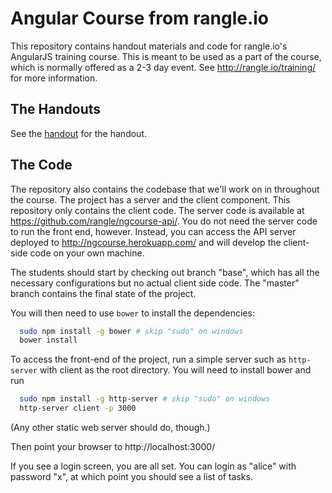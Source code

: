 # Angular Course from rangle.io

This repository contains handout materials and code for rangle.io's AngularJS
training course. This is meant to be used as a part of the course, which is
normally offered as a 2-3 day event. See http://rangle.io/training/ for more
information.

## The Handouts

See the [handout](https://github.com/rangle/ngcourse/tree/master/handout) for
the handout.

## The Code

The repository also contains the codebase that we'll work on in throughout the
course. The project has a server and the client component. This repository
only contains the client code. The server code is available at
https://github.com/rangle/ngcourse-api/. You do not need the server code to
run the front end, however. Instead, you can access the API server deployed to
http://ngcourse.herokuapp.com/ and will develop the client-side code on your
own machine.

The students should start by checking out branch "base", which has all the
necessary configurations but no actual client side code. The "master" branch
contains the final state of the project.

You will then need to use `bower` to install the dependencies:

```bash
  sudo npm install -g bower # skip "sudo" on windows
  bower install
```

To access the front-end of the project, run a simple server such as `http-
server` with client as the root directory. You will need to install bower and
run

```bash
  sudo npm install -g http-server # skip "sudo" on windows
  http-server client -p 3000
```

(Any other static web server should do, though.)

Then point your browser to http://localhost:3000/

If you see a login screen, you are all set. You can login as "alice" with
password "x", at which point you should see a list of tasks.



